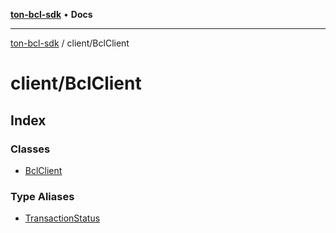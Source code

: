 [**ton-bcl-sdk**](../../README.md) • **Docs**

***

[ton-bcl-sdk](../../modules.md) / client/BclClient

# client/BclClient

## Index

### Classes

- [BclClient](classes/BclClient.md)

### Type Aliases

- [TransactionStatus](type-aliases/TransactionStatus.md)
